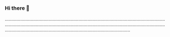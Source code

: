 ### Hi there 👋

.........................................................................................................................................................................................................................................................................................................................................................